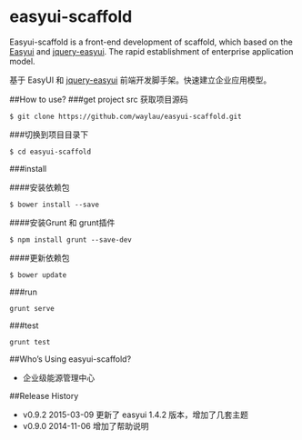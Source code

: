 easyui-scaffold
================
Easyui-scaffold is a front-end development of scaffold, 
which based on the [Easyui](http://www.jeasyui.com) and [jquery-easyui](https://github.com/waylau/jquery-easyui).
The rapid establishment of enterprise application model.

基于 EasyUI 和 [jquery-easyui](https://github.com/waylau/jquery-easyui) 前端开发脚手架。快速建立企业应用模型。

##How to use?
###get project src 获取项目源码

	$ git clone https://github.com/waylau/easyui-scaffold.git


###切换到项目目录下

	$ cd easyui-scaffold

###install

####安装依赖包

	$ bower install --save

####安装Grunt 和 grunt插件

	$ npm install grunt --save-dev

####更新依赖包

	$ bower update

###run

	grunt serve

###test

	grunt test

##Who’s Using easyui-scaffold?

* 企业级能源管理中心

##Release History

* v0.9.2  2015-03-09 更新了 easyui 1.4.2 版本，增加了几套主题
* v0.9.0  2014-11-06 增加了帮助说明